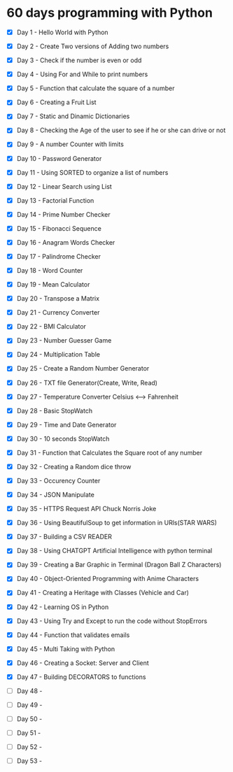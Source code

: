 # 60 days programming with Python

- [x] Day 1 - Hello World with Python
- [x] Day 2 - Create Two versions of Adding two numbers
- [x] Day 3 - Check if the number is even or odd 
- [x] Day 4 - Using For and While to print numbers
- [x] Day 5 - Function that calculate the square of a number
- [x] Day 6 - Creating a Fruit List
- [x] Day 7 - Static and Dinamic Dictionaries
- [x] Day 8 - Checking the Age of the user to see if he or she can drive or not
- [x] Day 9 - A number Counter with limits
- [x] Day 10 - Password Generator
- [x] Day 11 - Using SORTED to organize a list of numbers
- [x] Day 12 - Linear Search using List
- [x] Day 13 - Factorial Function
- [x] Day 14 - Prime Number Checker
- [x] Day 15 - Fibonacci Sequence
- [x] Day 16 - Anagram Words Checker
- [x] Day 17 - Palindrome Checker
- [x] Day 18 - Word Counter 
- [x] Day 19 - Mean Calculator
- [x] Day 20 - Transpose a Matrix
- [x] Day 21 - Currency Converter
- [x] Day 22 - BMI Calculator
- [x] Day 23 - Number Guesser Game
- [x] Day 24 - Multiplication Table
- [x] Day 25 - Create a Random Number Generator
- [x] Day 26 - TXT file Generator(Create, Write, Read) 
- [x] Day 27 - Temperature Converter Celsius <--> Fahrenheit
- [x] Day 28 - Basic StopWatch
- [x] Day 29 - Time and Date Generator
- [x] Day 30 - 10 seconds StopWatch
- [x] Day 31 - Function that Calculates the Square root of any number
- [x] Day 32 - Creating a Random dice throw
- [x] Day 33 - Occurency Counter
- [x] Day 34 - JSON Manipulate
- [x] Day 35 - HTTPS Request API Chuck Norris Joke
- [x] Day 36 - Using BeautifulSoup to get information in URls(STAR WARS)
- [x] Day 37 - Building a CSV READER 
- [x] Day 38 - Using CHATGPT Artificial Intelligence with python terminal
- [x] Day 39 - Creating a Bar Graphic in Terminal (Dragon Ball Z Characters)
- [x] Day 40 - Object-Oriented Programming with Anime Characters
- [x] Day 41 - Creating a Heritage with Classes (Vehicle and Car)
- [x] Day 42 - Learning OS in Python
- [x] Day 43 - Using Try and Except to run the code without StopErrors
- [x] Day 44 - Function that validates emails
- [x] Day 45 - Multi Taking with Python
- [x] Day 46 - Creating a Socket: Server and Client
- [x] Day 47 - Building DECORATORS to functions
- [ ] Day 48 -
- [ ] Day 49 -
- [ ] Day 50 -
- [ ] Day 51 -
- [ ] Day 52 -
- [ ] Day 53 -



